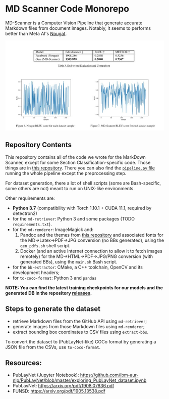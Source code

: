 # MD Scanner Code Monorepo

MD-Scanner is a Computer Vision Pipeline that generate accurate Markdown files from document images. Notably, it seems to performs better than Meta AI's [Nougat](https://facebookresearch.github.io/nougat/).

![](./us_vs_fb.jpg)

## Repository Contents

This repository contains all of the code we wrote for the MarkDown Scanner, except for some Section Classification-specific code. Those things are in [this repository](https://github.com/md-scanner/unilm). There you can also find the [`pipeline.py` file](https://github.com/md-scanner/unilm/blob/master/dit/pipeline.py) running the whole pipeline except the preprocessing step.

For dataset generation, there a lot of shell scripts (some are Bash-specific, some others are not) meant to run on UNIX-like environments.

Other requirements are:

* **Python 3.7** (compatibility with Torch 1.10.1 + CUDA 11.1, required by detectron2)
* for the `md-retriever`: Python 3 and some packages (TODO `requirements.txt`).
* for the `md-renderer`: ImageMagick and:
    1. Pandoc and the themes from [this repository](https://github.com/cab-1729/Pandoc-Themes) and associated fonts for the MD->Latex->PDF->JPG conversion (no BBs generated), using the `gen_pdfs.sh` shell script.
    2. Docker (and an active Internet connection to allow it to fetch images remotely) for the MD->HTML->PDF->JPG/PNG conversion (with generated BBs), using the `main.sh` Bash script.
* for the `bb-extractor`: CMake, a C++ toolchain, OpenCV and its development headers;
* for `to-coco-format`: Python 3 and `pandas`

**NOTE: You can find the latest training checkpoints for our models and the generated DB in the repository [releases](https://github.com/md-scanner/md-scanner/releases).**

## Steps to generate the dataset

* retrieve Markdown files from the GitHub API using `md-retriever`;
* generate images from those Markdown files using `md-renderer`;
* extract bounding box coordinates to CSV files using `extract-bbs`.

To convert the dataset to (PubLayNet-like) COCo format by generating a JSON file from the CSVs, use `to-coco-format`. 

## Resources:
- PubLayNet (Jupyter Notebook): https://github.com/ibm-aur-nlp/PubLayNet/blob/master/exploring_PubLayNet_dataset.ipynb
- PubLayNet: https://arxiv.org/pdf/1908.07836.pdf
- FUNSD: https://arxiv.org/pdf/1905.13538.pdf


